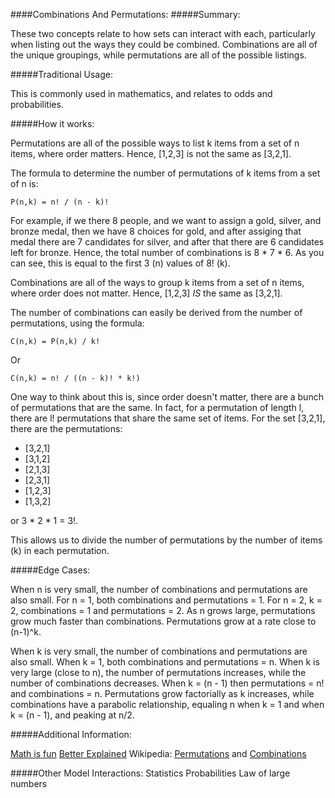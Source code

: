 ####Combinations And Permutations:
#####Summary:

These two concepts relate to how sets can interact with each, particularly when listing out the ways they could be combined. Combinations are all of the unique groupings, while permutations are all of the possible listings. 

#####Traditional Usage:

This is commonly used in mathematics, and relates to odds and probabilities.

#####How it works:

Permutations are all of the possible ways to list k items from a set of n items, where order matters. Hence, [1,2,3] is not the same as [3,2,1]. 

The formula to determine the number of permutations of k items from a set of n is:

	P(n,k) = n! / (n - k)!

For example, if we there 8 people, and we want to assign a gold, silver, and bronze medal, then we have 8 choices for gold, and after assiging that medal there are 7 candidates for silver, and after that there are 6 candidates left for bronze. Hence, the total number of combinations is 8 * 7 * 6. As you can see, this is equal to the first 3 (n) values of 8! (k).  

Combinations are all of the ways to group k items from a set of n items, where order does not matter. Hence, [1,2,3] _IS_ the same as [3,2,1]. 

The number of combinations can easily be derived from the number of permutations, using the formula:

	C(n,k) = P(n,k) / k!

Or

	C(n,k) = n! / ((n - k)! * k!)

One way to think about this is, since order doesn't matter, there are a bunch of permutations that are the same. In fact, for a permutation of length l, there are l! permutations that share the same set of items. For the set [3,2,1], there are the permutations:
- [3,2,1]
- [3,1,2]
- [2,1,3]
- [2,3,1]
- [1,2,3]
- [1,3,2]

or 3 * 2 * 1 = 3!. 

This allows us to divide the number of permutations by the number of items (k) in each permutation.  

#####Edge Cases:

When n is very small, the number of combinations and permutations are also small. For n = 1, both combinations and permutations = 1. For n = 2, k = 2, combinations = 1 and permutations = 2. As n grows large, permutations grow much faster than combinations. Permutations grow at a rate close to (n-1)^k. 

When k is very small, the number of combinations and permutations are also small. When k = 1, both combinations and permutations = n. When k is very large (close to n), the number of permutations increases, while the number of combinations decreases. When k = (n - 1) then permutations = n! and combinations = n. Permutations grow factorially as k increases, while combinations have a parabolic relationship, equaling n when k = 1 and when k = (n - 1), and peaking at n/2. 

#####Additional Information:

[Math is fun](http://www.mathsisfun.com/combinatorics/combinations-permutations.html)
[Better Explained](http://betterexplained.com/articles/easy-permutations-and-combinations/)
Wikipedia: [Permutations](http://en.wikipedia.org/wiki/Permutation) and [Combinations](http://en.wikipedia.org/wiki/Combination)

#####Other Model Interactions:
Statistics
Probabilities
Law of large numbers
